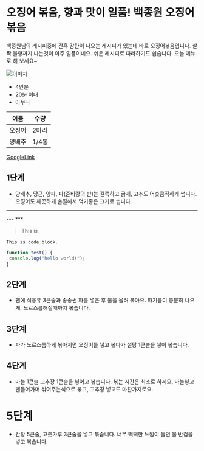 # 오징어 볶음, 향과 맛이 일품! 백종원 오징어 볶음

백종원님의 레시피중에 간혹 감탄이 나오는
레시피가 있는데 바로 오징어볶음입니다.
살짝 불향까지 나는것이 아주 일품이네요.
쉬운 레시피로 따라하기도 쉽습니다.
오늘 메뉴로 해 보세요~

![이미지](https://recipe1.ezmember.co.kr/cache/recipe/2019/01/04/518d5bf35102aa51bf58078f7a25dc751.jpg)

- 4인분
- 20분 이내
- 아무나

| 이름 | 수량 |
| -- | -- |
| 오징어 | 2마리|
|양배추 | 1/4통 |

[GoogleLink](https://google.com)

## 1단계

- 양배추, 당근, 양파,
파(준비량의 반)는
길쭉하고 굵게,
고추도 어슷큼직하게
썹니다.  
오징어도 깨끗하게
손질해서 먹기좋은
크기로 썹니다.

<hr/>
---
***


> This is 

```
This is code block.
```

```javascript 
function test() { 
 console.log("hello world!"); 
} 
```

## 2단계

- 팬에 식용유 3큰술과
송송썬 파를 넣은 후
불을 올려 볶아요.
파기름이 충분히 나오게,
노르스름해질때까지
볶습니다.

## 3단계
- 파가 노르스름하게
볶아지면
오징어를 넣고 볶다가
설탕 1큰술을
넣어 볶습니다.

## 4단계

- 마늘 1큰술
고추장 1큰술을
넣어고 볶습니다.
볶는 시간은 최소로
하세요,
마늘넣고 팬들어가며
섞어주는식으로 볶고,
고추장 넣고도
마찬가지로요.

# 5단계

- 간장 5큰술,
고춧가루 3큰술을
넣고 볶습니다.
너무 뻑뻑한 느낌이 들면
물 반컵을 넣고 볶습니다.

